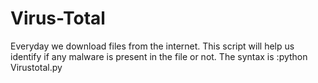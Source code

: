 # Virus-Total
Everyday we download files from the internet. This script will help us identify if any malware is present in the file or not.
The syntax is :python Virustotal.py <file-name>
